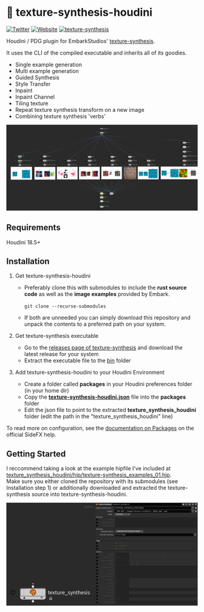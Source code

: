 # 🎨 texture-synthesis-houdini

[![Twitter](https://img.shields.io/badge/Twitter-@ShadesOfOrange__-00acee?logo=twitter&logoColor=white)](https://twitter.com/ShadesOfOrange_)
[![Website](https://img.shields.io/badge/Website-shadesoforange.de-FF4713?logo=Houdini&logoColor=white)](https://shadesoforange.de)
[![texture-synthesis](https://img.shields.io/badge/Github-texture--synthesis-0e1120?logo=github&logoColor=white)](https://github.com/EmbarkStudios/texture-synthesis)

Houdini / PDG plugin for EmbarkStudios' [texture-synthesis](https://github.com/EmbarkStudios/texture-synthesis).

It uses the CLI of the compiled executable and inherits all of its goodies.

- Single example generation
- Multi example generation
- Guided Synthesis
- Style Transfer
- Inpaint
- Inpaint Channel
- Tiling texture
- Repeat texture synthesis transform on a new image
- Combining texture synthesis 'verbs'

![](docs/implementation01.png)

## Requirements
Houdini 18.5+

## Installation
1. Get texture-synthesis-houdini

   - Preferably clone this with submodules to include the **rust source code** as well as the **image examples** provided by Embark.

        `git clone --recurse-submodules`

    - If both are unneeded you can simply download this repository and unpack the contents to a preferred path on your system.

2. Get texture-synthesis executable

   - Go to the [releases page of texture-synthesis](https://github.com/EmbarkStudios/texture-synthesis/releases) and download the latest release for your system
   - Extract the executable file to the [bin](https://github.com/fatboYY/texture-synthesis-houdini/tree/main/bin) folder

3. Add texture-synthesis-houdini to your Houdini Environment

   - Create a folder called **packages** in your Houdini preferences folder (in your home dir)
   - Copy the [**texture-synthesis-houdini.json**](https://github.com/fatboYY/texture-synthesis-houdini/blob/main/texture-synthesis-houdini.json) file into the **packages** folder
   - Edit the json file to point to the extracted **texture_synthesis_houdini** folder (edit the path in the "texture_synthesis_houdini" line)

To read more on configuration, see the [documentation on Packages](https://www.sidefx.com/docs/houdini/ref/plugins.html) on the official SideFX help.

## Getting Started

I reccommend taking a look at the example hipfile I've included at [texture_synthesis_houdini/hip/texture-synthesis_examples_01.hip](https://github.com/fatboYY/texture-synthesis-houdini/blob/main/texture-synthesis_examples_01.hip).  
Make sure you either cloned the repository with its submodules (see Installation step 1) or additionally downloaded and extracted the texture-synthesis source into texture-synthesis-houdini.

![](docs/ui01.png)
